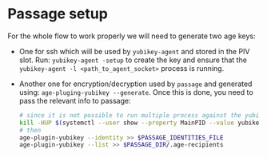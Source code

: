 Passage setup
=============

For the whole flow to work properly we will need to generate two age keys:

- One for ssh which will be used by `yubikey-agent` and stored in the PIV slot.
	Run: `yubikey-agent -setup` to create the key and ensure that the
	`yubikey-agent -l <path_to_agent_socket>` process is running.
- Another one for encryption/decryption used by `passage` and generated using:
	`age-pluging-yubikey --generate`. Once this is done, you need to pass the
	relevant info to passage:

	```bash
	# since it is not possible to run multiple process against the yubikey first run
	kill -HUP $(systemctl --user show --property MainPID --value yubikey-agent)
	# then
	age-plugin-yubikey --identity >> $PASSAGE_IDENTITIES_FILE
	age-plugin-yubikey --list >> $PASSAGE_DIR/.age-recipients
	```
